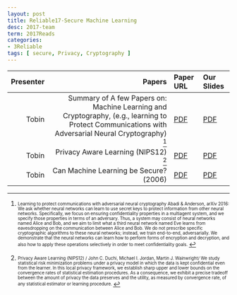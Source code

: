 ```yaml
---
layout: post
title: Reliable17-Secure Machine Learning
desc: 2017-team
term: 2017Reads
categories: 
- 3Reliable
tags: [ secure, Privacy, Cryptography ]
---
```




| Presenter | Papers | Paper URL| Our Slides |
| -----: | -------------------------------------: | :----- | :----- |
| Tobin | Summary of A few Papers on: Machine Learning and Cryptography, (e.g., learning to Protect Communications with Adversarial Neural Cryptography) [^1] | [PDF](https://arxiv.org/abs/1610.06918) |  [PDF]({{site.baseurl}}/MoreTalksTeam/Un17/Tobin-CryptoML.pdf) |
| Tobin |  Privacy Aware Learning (NIPS12) [^2]| [PDF](https://web.stanford.edu/~jduchi/projects/DuchiJoWa12_nips.pdf) |  [PDF]({{site.baseurl}}/MoreTalksTeam/Un17/Tobin-DuchiPrivacyLearning.pdf) | 
| Tobin |  Can Machine Learning be Secure?(2006) | [PDF](http://bnrg.cs.berkeley.edu/~adj/publications/paper-files/asiaccs06.pdf) |  [PDF]({{site.baseurl}}/MoreTalksTeam/Un17/Tobin-SecureLearning.pdf)  | 


[^1]: <sub><sup> Learning to protect communications with adversarial neural cryptography Abadi & Anderson, arXiv 2016:  We ask whether neural networks can learn to use secret keys to protect information from other neural networks.  Specifically, we focus on ensuring confidentiality properties in a multiagent system, and we specify those properties in terms of an adversary.  Thus, a system may consist of neural networks named Alice and Bob, and we aim to limit what a third neural network named Eve learns from eavesdropping on the communication between Alice and Bob. We do not prescribe specific cryptographic algorithms to these neural networks; instead, we train end-to-end, adversarially. We demonstrate that the neural networks can learn how to perform forms of encryption and decryption, and also how to apply these operations selectively in order to meet confidentiality goals. </sup></sub>



[^2]: <sub><sup> Privacy Aware Learning (NIPS12) / John C. Duchi, Michael I. Jordan, Martin J. Wainwright/  We study statistical risk minimization problems under a privacy model in which the data is kept confidential even from the learner. In this local privacy framework, we establish sharp upper and lower bounds on the convergence rates of statistical estimation procedures. As a consequence, we exhibit a precise tradeoff between the amount of privacy the data preserves and the utility, as measured by convergence rate, of any statistical estimator or learning procedure. </sup></sub>


 
